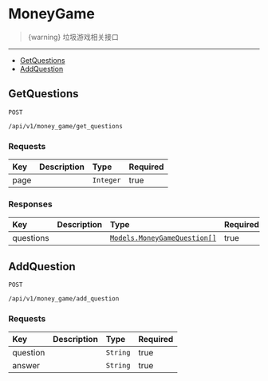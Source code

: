 # MoneyGame

> {warning} 垃圾游戏相关接口


---

  - [GetQuestions](#GetQuestions)
  - [AddQuestion](#AddQuestion)

<a name="GetQuestions"></a>
## GetQuestions

`POST`

`/api/v1/money_game/get_questions`

### Requests
|Key|Description|Type|Required|
|:-|:-|:-|:-|
|page | |`Integer`|true|

### Responses
|Key|Description|Type|Required|
|:-|:-|:-|:-|
|questions | |[`Models.MoneyGameQuestion[]`](/docs/{{version}}/generated/models#MoneyGameQuestion)|true|

<a name="AddQuestion"></a>
## AddQuestion

`POST`

`/api/v1/money_game/add_question`

### Requests
|Key|Description|Type|Required|
|:-|:-|:-|:-|
|question | |`String`|true|
|answer | |`String`|true|

